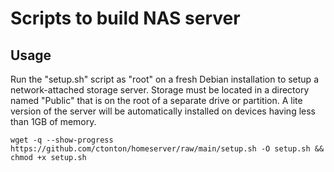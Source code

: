 # Scripts to build NAS server

## Usage

Run the "setup.sh" script as "root" on a fresh Debian installation to setup a network-attached storage server. Storage must be located in a directory named "Public" that is on the root of a separate drive or partition. A lite version of the server will be automatically installed on devices having less than 1GB of memory.

```shell
wget -q --show-progress https://github.com/ctonton/homeserver/raw/main/setup.sh -O setup.sh && chmod +x setup.sh
```
